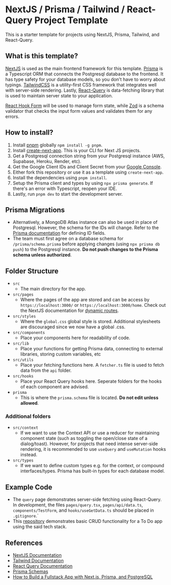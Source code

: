 # NextJS / Prisma / Tailwind / React-Query Project Template

This is a starter template for projects using NextJS, Prisma, Tailwind, and React-Query.
## What is this template?

[NextJS](https://nextjs.org/) is used as the main frontend framework for this template. [Prisma](https://www.prisma.io/) is a Typescript ORM that connects the Postgresql database to the frontend. It has type safety for your database models, so you don't have to worry about typings. [TailwindCSS](https://tailwindcss.com/docs/guides/nextjs) is a utility-first CSS framework that integrates well with server-side rendering. Lastly, [React-Query](https://tanstack.com/query/latest/docs/react/overview) is data-fetching library that is used to maintain server state to your application.

[React Hook Form](https://react-hook-form.com/) will be used to manage form state, while [Zod](https://zod.dev/) is a schema validator that checks the input form values and validates them for any errors.

## How to install?

1. Install [pnpm](https://pnpm.io/installation) globally `npm install -g pnpm`.
2. Install [create-next-app](https://nextjs.org/learn/basics/create-nextjs-app/setup). This is your CLI for Next JS projects.
3. Get a Postgresql connection string from your Postgresql instance (AWS, Supabase, Heroku, Render, etc).
4. Get the Google Client IDs and Client Secret from your [Google Console](https://console.cloud.google.com/).
5. Either fork this repository or use it as a template using `create-next-app`.
6. Install the dependencies using `pnpm install`.
7. Setup the Prisma client and types by using `npx prisma generate`. If there's an error with Typescript, reopen your IDE.
8. Lastly, run `pnpm dev` to start the development server.

## Prisma Migrations

-   Alternatively, a MongoDB Atlas instance can also be used in place of Postgresql. However, the schema for the IDs will change. Refer to the [Prisma documentation](https://www.prisma.io/docs/concepts/components/prisma-schema/data-model#defining-ids-in-mongodb) for defining ID fields.
-   The team must first agree on a database schema for `/prisma/schema.prisma` before applying changes (using `npx prisma db push`) to the Postgresql instance. **Do not push changes to the Prisma schema unless authorized**.

## Folder Structure

-   `src`
    -   The main directory for the app.
-   `src/pages`
    -   Where the pages of the app are stored and can be access by `https://localhost:3000/` or `https://localhost:3000/home`. Check out the NextJS documentation for [dynamic routes](https://nextjs.org/learn/basics/dynamic-routes).
-   `src/styles`
    -   Where the `global.css` global style is stored. Additional stylesheets are discouraged since we now have a global .css.
-   `src/components`
    -   Place your components here for readability of code.
-   `src/lib`
    -   Place your functions for getting Prisma data, connecting to external libraries, storing custom variables, etc
-   `src/utils`
    -   Place your fetching functions here. A `fetcher.ts` file is used to fetch data from the `api` folder.
-   `src/hooks`
    -   Place your React Query hooks here. Seperate folders for the hooks of each component are advised.
-   `prisma`
    -   This is where the `prisma.schema` file is located. **Do not edit unless allowed**.

### Additional folders

-   `src/context`
    -   If we want to use the Context API or use a reducer for maintaining component state (such as toggling the open/close state of a dialog/toast). However, for projects that need intense server-side rendering, it is recommended to use `useQuery` and `useMutation` hooks instead.
-   `src/types`
    -   If we want to define custom types e.g. for the context, or compound interfaces/types. Prisma has built-in types for each database model.

## Example Code

-   The `query` page demonstrates server-side fetching using React-Query. In development, the files `pages/query.tsx`, `pages/api/data.ts`, `components/TestForm`, and `hooks/useGetData.ts` should be placed in `.gitignore`.`
-   This [repository](https://github.com/Heaverr/react-query-todo) demonstrates basic CRUD functionality for a To Do app using the said tech stack.

## References

-   [NextJS Documentation](https://nextjs.org/)
-   [Tailwind Documentation](https://tailwindcss.com/)
-   [React Query Documentation](https://tanstack.com/query/latest/docs/react/overview)
-   [Prisma Schemas](https://www.prisma.io/docs/concepts/components/prisma-schema)
-   [How to Build a Fullstack App with Next.js, Prisma, and PostgreSQL](https://vercel.com/guides/nextjs-prisma-postgres)
